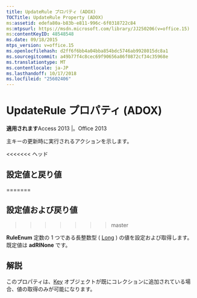 ```yaml
---
title: UpdateRule プロパティ (ADOX)
TOCTitle: UpdateRule Property (ADOX)
ms:assetid: edefa80a-b83b-e811-996c-6f0318722c84
ms:mtpsurl: https://msdn.microsoft.com/library/JJ250206(v=office.15)
ms:contentKeyID: 48548548
ms.date: 09/18/2015
mtps_version: v=office.15
ms.openlocfilehash: d2ff6f6bb4a04bba854bdc5746ab9928015dc8a1
ms.sourcegitcommit: a49b77f4c8cec69f90656a86f0872cf34c35968e
ms.translationtype: MT
ms.contentlocale: ja-JP
ms.lasthandoff: 10/17/2018
ms.locfileid: "25602406"
---
```

# <a name="updaterule-property-adox"></a>UpdateRule プロパティ (ADOX)


**適用されます**Access 2013 |。Office 2013

主キーの更新時に実行されるアクションを示します。

<<<<<<< ヘッド
## <a name="settings-and-return-values"></a>設定値と戻り値
=======
## <a name="settings-and-return-values"></a>設定値および戻り値
>>>>>>> master

**RuleEnum** 定数の 1 つである長整数型 ( [Long](ruleenum.md) ) の値を設定および取得します。既定値は **adRINone** です。

## <a name="remarks"></a>解説

このプロパティは、[Key](key-object-adox.md) オブジェクトが既にコレクションに追加されている場合、値の取得のみが可能になります。

